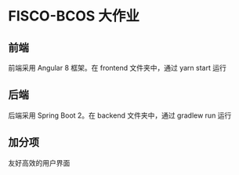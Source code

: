 # FISCO-BCOS 大作业

## 前端
前端采用 Angular 8 框架。在 frontend 文件夹中，通过 yarn start 运行
## 后端
后端采用 Spring Boot 2。在 backend 文件夹中，通过 gradlew run 运行
## 加分项
友好高效的用户界面